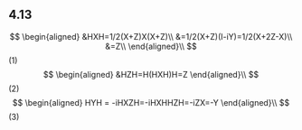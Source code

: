 ## 4.13
$$
\begin{aligned}
    &HXH=1/2(X+Z)X(X+Z)\\
    &=1/2(X+Z)(I-iY)=1/2(X+2Z-X)\\
    &=Z\\   
\end{aligned}\\
$$(1)
$$
\begin{aligned}
    &HZH=H(HXH)H=Z
\end{aligned}\\
$$(2)
$$
\begin{aligned}
    HYH = -iHXZH=-iHXHHZH=-iZX=-Y
\end{aligned}\\
$$(3)
